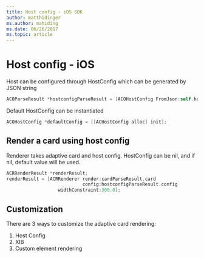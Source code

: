 ```yaml
---
title: Host config - iOS SDK
author: matthidinger
ms.author: mahiding
ms.date: 06/26/2017
ms.topic: article
---
```


# Host config - iOS

Host can be configured through HostConfig which can be generated by JSON string

```objective-c
ACOParseResult *hostconfigParseResult = [ACOHostConfig FromJson:self.hostconfig];
```

Default HostConfig can be instantiated

```objective-c
ACOHostConfig *defaultConfig = [[ACHostConfig alloc] init];
```

## Render a card using host config

Renderer takes adaptive card and host config. HostConfig can be nil, and if nil, default value will be used.

```objective-c
ACRRenderResult *renderResult;
renderResult = [ACRRenderer render:cardParseResult.card
                            config:hostconfigParseResult.config
                   widthConstraint:300.0];
```

## Customization

There are 3 ways to customize the adaptive card rendering:

1. Host Config
2. XIB
3. Custom element rendering
